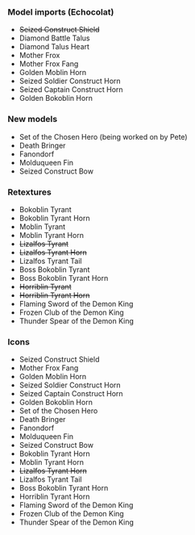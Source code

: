 ### Model imports (Echocolat)
- ~~Seized Construct Shield~~
- Diamond Battle Talus
- Diamond Talus Heart
- Mother Frox
- Mother Frox Fang
- Golden Moblin Horn
- Seized Soldier Construct Horn
- Seized Captain Construct Horn
- Golden Bokoblin Horn

### New models
- Set of the Chosen Hero (being worked on by Pete)
- Death Bringer
- Fanondorf
- Molduqueen Fin
- Seized Construct Bow

### Retextures
- Bokoblin Tyrant
- Bokoblin Tyrant Horn
- Moblin Tyrant
- Moblin Tyrant Horn
- ~~Lizalfos Tyrant~~
- ~~Lizalfos Tyrant Horn~~
- Lizalfos Tyrant Tail
- Boss Bokoblin Tyrant
- Boss Bokoblin Tyrant Horn
- ~~Horriblin Tyrant~~
- ~~Horriblin Tyrant Horn~~
- Flaming Sword of the Demon King
- Frozen Club of the Demon King
- Thunder Spear of the Demon King

### Icons
- Seized Construct Shield
- Mother Frox Fang
- Golden Moblin Horn
- Seized Soldier Construct Horn
- Seized Captain Construct Horn
- Golden Bokoblin Horn
- Set of the Chosen Hero
- Death Bringer
- Fanondorf
- Molduqueen Fin
- Seized Construct Bow
- Bokoblin Tyrant Horn
- Moblin Tyrant Horn
- ~~Lizalfos Tyrant Horn~~
- Lizalfos Tyrant Tail
- Boss Bokoblin Tyrant Horn
- Horriblin Tyrant Horn
- Flaming Sword of the Demon King
- Frozen Club of the Demon King
- Thunder Spear of the Demon King